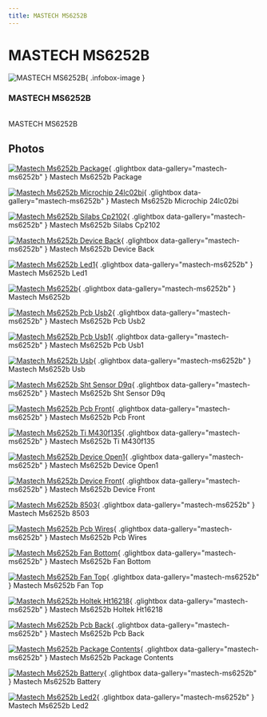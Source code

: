 ```yaml
---
title: MASTECH MS6252B
---
```


# MASTECH MS6252B

<div class="infobox" markdown>

![MASTECH MS6252B](./img/Mastech_ms6252b_package.jpg){ .infobox-image }

### MASTECH MS6252B

| | |
|---|---|

</div>

[](./img/Mastech_ms6252b.png)  [](./img/Mastech_ms6252b.png)MASTECH MS6252B

## Photos

<div class="photo-grid" markdown>

[![Mastech Ms6252b Package](./img/Mastech_ms6252b_package.jpg)](./img/Mastech_ms6252b_package.jpg "Mastech Ms6252b Package"){ .glightbox data-gallery="mastech-ms6252b" }
<span class="caption">Mastech Ms6252b Package</span>

[![Mastech Ms6252b Microchip 24lc02bi](./img/Mastech_ms6252b_microchip_24lc02bi.jpg)](./img/Mastech_ms6252b_microchip_24lc02bi.jpg "Mastech Ms6252b Microchip 24lc02bi"){ .glightbox data-gallery="mastech-ms6252b" }
<span class="caption">Mastech Ms6252b Microchip 24lc02bi</span>

[![Mastech Ms6252b Silabs Cp2102](./img/Mastech_ms6252b_silabs_cp2102.jpg)](./img/Mastech_ms6252b_silabs_cp2102.jpg "Mastech Ms6252b Silabs Cp2102"){ .glightbox data-gallery="mastech-ms6252b" }
<span class="caption">Mastech Ms6252b Silabs Cp2102</span>

[![Mastech Ms6252b Device Back](./img/Mastech_ms6252b_device_back.jpg)](./img/Mastech_ms6252b_device_back.jpg "Mastech Ms6252b Device Back"){ .glightbox data-gallery="mastech-ms6252b" }
<span class="caption">Mastech Ms6252b Device Back</span>

[![Mastech Ms6252b Led1](./img/Mastech_ms6252b_led1.jpg)](./img/Mastech_ms6252b_led1.jpg "Mastech Ms6252b Led1"){ .glightbox data-gallery="mastech-ms6252b" }
<span class="caption">Mastech Ms6252b Led1</span>

[![Mastech Ms6252b](./img/Mastech_ms6252b.png)](./img/Mastech_ms6252b.png "Mastech Ms6252b"){ .glightbox data-gallery="mastech-ms6252b" }
<span class="caption">Mastech Ms6252b</span>

[![Mastech Ms6252b Pcb Usb2](./img/Mastech_ms6252b_pcb_usb2.jpg)](./img/Mastech_ms6252b_pcb_usb2.jpg "Mastech Ms6252b Pcb Usb2"){ .glightbox data-gallery="mastech-ms6252b" }
<span class="caption">Mastech Ms6252b Pcb Usb2</span>

[![Mastech Ms6252b Pcb Usb1](./img/Mastech_ms6252b_pcb_usb1.jpg)](./img/Mastech_ms6252b_pcb_usb1.jpg "Mastech Ms6252b Pcb Usb1"){ .glightbox data-gallery="mastech-ms6252b" }
<span class="caption">Mastech Ms6252b Pcb Usb1</span>

[![Mastech Ms6252b Usb](./img/Mastech_ms6252b_usb.jpg)](./img/Mastech_ms6252b_usb.jpg "Mastech Ms6252b Usb"){ .glightbox data-gallery="mastech-ms6252b" }
<span class="caption">Mastech Ms6252b Usb</span>

[![Mastech Ms6252b Sht Sensor D9q](./img/Mastech_ms6252b_sht_sensor_d9q.jpg)](./img/Mastech_ms6252b_sht_sensor_d9q.jpg "Mastech Ms6252b Sht Sensor D9q"){ .glightbox data-gallery="mastech-ms6252b" }
<span class="caption">Mastech Ms6252b Sht Sensor D9q</span>

[![Mastech Ms6252b Pcb Front](./img/Mastech_ms6252b_pcb_front.jpg)](./img/Mastech_ms6252b_pcb_front.jpg "Mastech Ms6252b Pcb Front"){ .glightbox data-gallery="mastech-ms6252b" }
<span class="caption">Mastech Ms6252b Pcb Front</span>

[![Mastech Ms6252b Ti M430f135](./img/Mastech_ms6252b_ti_m430f135.jpg)](./img/Mastech_ms6252b_ti_m430f135.jpg "Mastech Ms6252b Ti M430f135"){ .glightbox data-gallery="mastech-ms6252b" }
<span class="caption">Mastech Ms6252b Ti M430f135</span>

[![Mastech Ms6252b Device Open1](./img/Mastech_ms6252b_device_open1.jpg)](./img/Mastech_ms6252b_device_open1.jpg "Mastech Ms6252b Device Open1"){ .glightbox data-gallery="mastech-ms6252b" }
<span class="caption">Mastech Ms6252b Device Open1</span>

[![Mastech Ms6252b Device Front](./img/Mastech_ms6252b_device_front.jpg)](./img/Mastech_ms6252b_device_front.jpg "Mastech Ms6252b Device Front"){ .glightbox data-gallery="mastech-ms6252b" }
<span class="caption">Mastech Ms6252b Device Front</span>

[![Mastech Ms6252b 8503](./img/Mastech_ms6252b_8503.jpg)](./img/Mastech_ms6252b_8503.jpg "Mastech Ms6252b 8503"){ .glightbox data-gallery="mastech-ms6252b" }
<span class="caption">Mastech Ms6252b 8503</span>

[![Mastech Ms6252b Pcb Wires](./img/Mastech_ms6252b_pcb_wires.jpg)](./img/Mastech_ms6252b_pcb_wires.jpg "Mastech Ms6252b Pcb Wires"){ .glightbox data-gallery="mastech-ms6252b" }
<span class="caption">Mastech Ms6252b Pcb Wires</span>

[![Mastech Ms6252b Fan Bottom](./img/Mastech_ms6252b_fan_bottom.jpg)](./img/Mastech_ms6252b_fan_bottom.jpg "Mastech Ms6252b Fan Bottom"){ .glightbox data-gallery="mastech-ms6252b" }
<span class="caption">Mastech Ms6252b Fan Bottom</span>

[![Mastech Ms6252b Fan Top](./img/Mastech_ms6252b_fan_top.jpg)](./img/Mastech_ms6252b_fan_top.jpg "Mastech Ms6252b Fan Top"){ .glightbox data-gallery="mastech-ms6252b" }
<span class="caption">Mastech Ms6252b Fan Top</span>

[![Mastech Ms6252b Holtek Ht16218](./img/Mastech_ms6252b_holtek_ht16218.jpg)](./img/Mastech_ms6252b_holtek_ht16218.jpg "Mastech Ms6252b Holtek Ht16218"){ .glightbox data-gallery="mastech-ms6252b" }
<span class="caption">Mastech Ms6252b Holtek Ht16218</span>

[![Mastech Ms6252b Pcb Back](./img/Mastech_ms6252b_pcb_back.jpg)](./img/Mastech_ms6252b_pcb_back.jpg "Mastech Ms6252b Pcb Back"){ .glightbox data-gallery="mastech-ms6252b" }
<span class="caption">Mastech Ms6252b Pcb Back</span>

[![Mastech Ms6252b Package Contents](./img/Mastech_ms6252b_package_contents.jpg)](./img/Mastech_ms6252b_package_contents.jpg "Mastech Ms6252b Package Contents"){ .glightbox data-gallery="mastech-ms6252b" }
<span class="caption">Mastech Ms6252b Package Contents</span>

[![Mastech Ms6252b Battery](./img/Mastech_ms6252b_battery.jpg)](./img/Mastech_ms6252b_battery.jpg "Mastech Ms6252b Battery"){ .glightbox data-gallery="mastech-ms6252b" }
<span class="caption">Mastech Ms6252b Battery</span>

[![Mastech Ms6252b Led2](./img/Mastech_ms6252b_led2.jpg)](./img/Mastech_ms6252b_led2.jpg "Mastech Ms6252b Led2"){ .glightbox data-gallery="mastech-ms6252b" }
<span class="caption">Mastech Ms6252b Led2</span>

</div>
